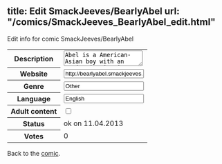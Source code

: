 title: Edit SmackJeeves/BearlyAbel
url: "/comics/SmackJeeves_BearlyAbel_edit.html"
---
Edit info for comic SmackJeeves/BearlyAbel

<form name="comic" action="http://gaepostmail.appengine.com/comic" name="post">
<table class="comicinfo">
<tr>
<th>Description</th><td><textarea name="description">Abel is a American-Asian boy with an active imagination. He lives with his mom and sister and goes on adventures with his bear, Barry. This webcomic ran from August 2008 until Oct 2010.</textarea></td>
</tr>
<tr>
<th>Website</th><td><input type="text" name="url" value="http://bearlyabel.smackjeeves.com/comics/"/></td>
</tr>
<tr>
<th>Genre</th><td><input type="text" name="genre" value="Other"/></td>
</tr>
<tr>
<th>Language</th><td><input type="text" name="language" value="English"/></td>
</tr>
<tr>
<th>Adult content</th><td><input type="checkbox" name="adult" value="adult" /></td>
</tr>
<tr>
<th>Status</th><td>ok on 11.04.2013</td>
</tr>
<tr>
<th>Votes</th><td>0</div></td>
</tr>
</table>
</form>

Back to the [comic](/comics/SmackJeeves_BearlyAbel.html).
